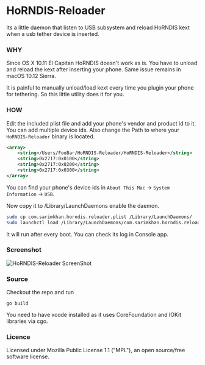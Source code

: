 # HoRNDIS-Reloader
Its a little daemon that listen to USB subsystem and reload HoRNDIS kext when a usb tether device is inserted.

### WHY
Since OS X 10.11 El Capitan HoRNDIS doesn't work as is. You have to unload and reload the kext after inserting your phone. Same issue remains in macOS 10.12 Sierra.

It is painful to manually unload/load kext every time you plugin your phone for tethering. So this little utility does it for you.

### HOW

Edit the included plist file and add your phone's vendor and product id to it. You can add multiple device ids. Also change the Path to where your `HoRNDIS-Reloader` binary is located.

```xml
<array>
    <string>/Users/FooBar/HoRNDIS-Reloader/HoRNDIS-Reloader</string>
    <string>0x2717:0x0100</string>
    <string>0x2717:0x0200</string>
    <string>0x2717:0x0300</string>
</array>
```
You can find your phone's device ids in `About This Mac` -> `System Information` -> `USB`.

Now copy it to /Library/LaunchDaemons enable the daemon.

```sh
sudo cp com.sarimkhan.horndis.reloader.plist /Library/LaunchDaemons/
sudo launchctl load /Library/LaunchDaemons/com.sarimkhan.horndis.reloader.plist
```

It will run after every boot. You can check its log in Console app.


### Screenshot

![HoRNDIS-Reloader ScreenShot](https://raw.githubusercontent.com/sarim/HoRNDIS-Reloader/screenshot/HoRNDIS-Reloader%20ScreenShot.png)


### Source

Checkout the repo and run
```
go build
```

You need to have xcode installed as it uses CoreFoundation and IOKit libraries via cgo.


### Licence
Licensed under Mozilla Public License 1.1 ("MPL"), an open source/free software license.